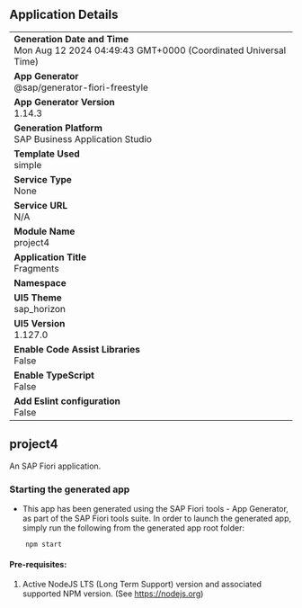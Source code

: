 ## Application Details
|               |
| ------------- |
|**Generation Date and Time**<br>Mon Aug 12 2024 04:49:43 GMT+0000 (Coordinated Universal Time)|
|**App Generator**<br>@sap/generator-fiori-freestyle|
|**App Generator Version**<br>1.14.3|
|**Generation Platform**<br>SAP Business Application Studio|
|**Template Used**<br>simple|
|**Service Type**<br>None|
|**Service URL**<br>N/A|
|**Module Name**<br>project4|
|**Application Title**<br>Fragments|
|**Namespace**<br>|
|**UI5 Theme**<br>sap_horizon|
|**UI5 Version**<br>1.127.0|
|**Enable Code Assist Libraries**<br>False|
|**Enable TypeScript**<br>False|
|**Add Eslint configuration**<br>False|

## project4

An SAP Fiori application.

### Starting the generated app

-   This app has been generated using the SAP Fiori tools - App Generator, as part of the SAP Fiori tools suite.  In order to launch the generated app, simply run the following from the generated app root folder:

```
    npm start
```

#### Pre-requisites:

1. Active NodeJS LTS (Long Term Support) version and associated supported NPM version.  (See https://nodejs.org)


